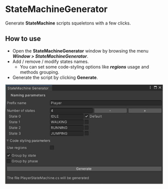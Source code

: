 # StateMachineGenerator

Generate **StateMachine** scripts squeletons with a few clicks.

## How to use

- Open the **StateMachineGenerator** window by browsing the menu ***Window > StateMachineGenerator***.
- Add / remove / modify states names.
  - You can set some code-styling options like ***regions*** usage and methods grouping.
- Generate the script by clicking **Generate**.

![](img/StateMachineGeneratorWindowPreview.png)

